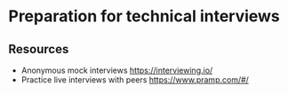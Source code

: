 # Preparation for technical interviews

## Resources

- Anonymous mock interviews https://interviewing.io/
- Practice live interviews with peers https://www.pramp.com/#/